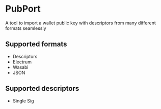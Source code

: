 # PubPort

A tool to import a wallet public key with descriptors from many different formats seamlessly

## Supported formats

- Descriptors
- Electrum
- Wasabi
- JSON

## Supported descriptors

- Single Sig
